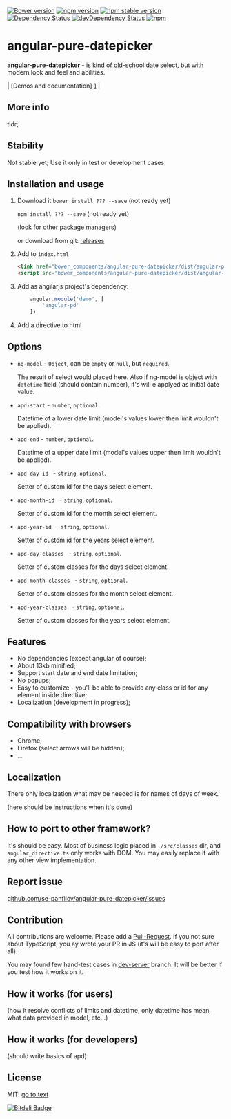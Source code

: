 [![Bower version](https://badge.fury.io/bo/angular-pure-datepicker.svg)](http://badge.fury.io/bo/angular-pure-datepicker)
[![npm version](https://badge.fury.io/js/angular-pure-datepicker.svg)](http://badge.fury.io/js/angular-pure-datepicker)
[![npm stable version](https://img.shields.io/npm/v/angular-pure-datepicker.svg?label=stable)](https://npmjs.org/package/angular-pure-datepicker) 
[![Dependency Status](https://david-dm.org/se-panfilov/angular-pure-datepicker.svg)](https://david-dm.org/se-panfilov/angular-pure-datepicker) 
[![devDependency Status](https://david-dm.org/se-panfilov/angular-pure-datepicker/dev-status.svg)](https://david-dm.org/se-panfilov/angular-pure-datepicker#info=devDependencies) 
[![npm](https://img.shields.io/npm/l/express.svg)](https://github.com/se-panfilov/angular-pure-datepicker/blob/master/LICENSE)


angular-pure-datepicker
====================

**angular-pure-datepicker** - is kind of old-school date select, but with modern look and feel and abilities.

| [Demos and documentation] [1] | 

More info
--------

tldr;

Stability
--------

Not stable yet; Use it only in test or development cases.


Installation and usage
-------

 1. Download it
    `bower install ??? --save` (not ready yet)

    `npm install ??? --save` (not ready yet)

    (look for other package managers)

    or download from git: [releases][2]
 2. Add to `index.html`
 
    ```html
    <link href="bower_components/angular-pure-datepicker/dist/angular-pure-datepicker.css">
    <script src="bower_components/angular-pure-datepicker/dist/angular-pure-datepicker.min.js"></script>
     ```

 3. Add as angilarjs project's dependency:

    ```javascript
        angular.module('demo', [
            'angular-pd'
        ])
    ```

 4. Add a directive to html
    <pure-datepicker ng-model="model"></pure-datepicker>
    
Options
-------
 
 - `ng-model` - `Object`, can be `empty` or `null`, but `required`.
 
   The result of select would placed here. Also if ng-model is object with `datetime` field 
   (should contain number), it's will e applyed as initial date value.
 
 - `apd-start` - `number`,  `optional`.
    
    Datetime of a lower date limit (model's values lower then limit wouldn't be applied).
 
 - `apd-end` - `number`,  `optional`.
    
    Datetime of a upper date limit (model's values upper then limit wouldn't be applied).
    
 - `apd-day-id ` - `string`, `optional`.
   
   Setter of custom id for the days select element.
    
 - `apd-month-id ` - `string`, `optional`.
   
   Setter of custom id for the month select element.
    
 - `apd-year-id ` - `string`, `optional`.
   
   Setter of custom id for the years select element.
    
 - `apd-day-classes ` - `string`, `optional`.
   
   Setter of custom classes for the days select element.
    
 - `apd-month-classes ` - `string`, `optional`.
   
   Setter of custom classes for the month select element.
    
 - `apd-year-classes ` - `string`, `optional`.
   
   Setter of custom classes for the years select element.


Features
-------
 - No dependencies (except angular of course);
 - About 13kb minified;
 - Support start date and end date limitation;
 - No popups;
 - Easy to customize - you'll be able to provide any class or id for any element inside directive;
 - Localization (development in progress);

Compatibility with browsers
--------

 - Chrome;
 - Firefox (select arrows will be hidden);
 - ...

Localization
-------

There only localization what may be needed is for names of days of week.

(here should be instructions when it's done)

 
How to port to other framework?
--------

It's should be easy. Most of business logic placed in `./src/classes` dir, and `angular_directive.ts` only works with 
DOM. You may easily replace it with any other view implementation. 
 
Report issue
-------
[github.com/se-panfilov/angular-pure-datepicker/issues][3]
 

Contribution
--------

All contributions are welcome. Please add a [Pull-Request][5].
If you not sure about TypeScript, you ay wrote your PR in JS (it's will be easy to port after all).

You may found few hand-test cases in [dev-server][6] branch. It will be better if you test how it works on it.

 
How it works (for users)
--------

(how it resolve conflicts of limits and datetime, only datetime has mean, what data provided in model, etc...)
 
How it works (for developers)
---------
 
 (should write basics of apd)
 
 
License
--------

MIT: [go to text][4]


[![Bitdeli Badge](https://d2weczhvl823v0.cloudfront.net/se-panfilov/angular-pure-datepicker/trend.png)](https://bitdeli.com/free "Bitdeli Badge")

[1]: https://se-panfilov.github.io/angular-pure-datepicker/
[2]: https://github.com/se-panfilov/angular-pure-datepicker/releases
[3]: https://github.com/se-panfilov/angular-pure-datepicker/issues
[4]: https://github.com/se-panfilov/angular-pure-datepicker/blob/master/LICENSE
[5]: https://github.com/se-panfilov/angular-pure-datepicker/pulls
[6]: https://github.com/se-panfilov/angular-pure-datepicker/tree/dev_server
